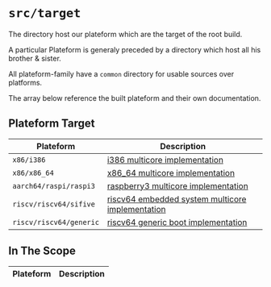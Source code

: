 `src/target`
=============

The directory host our plateform which are the target of the root build.

A particular Plateform is generaly preceded by a directory which host all his brother & sister.

All plateform-family have a `common` directory for usable sources over platforms.

The array below reference the built plateform and their own documentation.


## Plateform Target

| Plateform               | Description                                                                              |
|-------------------------|------------------------------------------------------------------------------------------|
| `x86/i386`              | [i386 multicore implementation](x86/i386/README.md)                                      |
| `x86/x86_64`            | [x86_64 multicore implementation](x86/i386/README.md)                                    |
| `aarch64/raspi/raspi3`  | [raspberry3 multicore implementation](aarch64/raspi/raspi3/README.md)                    |
| `riscv/riscv64/sifive`  | [riscv64 embedded system multicore implementation](riscv/riscv64/sifive/README.md)       |
| `riscv/riscv64/generic` | [riscv64 generic boot implementation](riscv/riscv64/generic/README.md)                   |

## In The Scope

| Plateform            | Description                                                          |
|----------------------|----------------------------------------------------------------------|